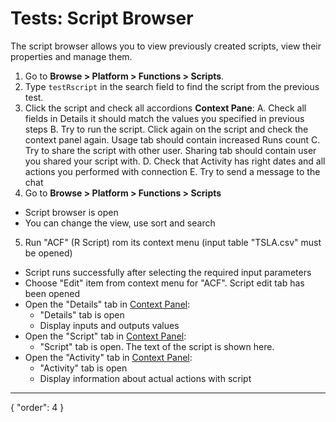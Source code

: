 # Tests: Script Browser

The script browser allows you to view previously created scripts, view their properties and manage them.

1. Go to **Browse > Platform > Functions > Scripts**.
2. Type `testRscript` in the search field to find the script from the previous test.
3. Click the script and check all accordions **Context Pane**:
    A. Check all fields in Details it should match the values you specified in previous steps
    B. Try to run the script. Click again on the script and check the context panel again. Usage tab should contain increased Runs count
    C. Try to share the script with other user. Sharing tab should contain user you shared your script with.
    D. Check that Activity has right dates and all actions you performed with connection
    E. Try to send a message to the chat
4. Go to **Browse > Platform > Functions > Scripts** 
* Script browser is open
* You can change the view, use sort and search
5. Run "ACF" (R Script) rom its context menu (input table "TSLA.csv" must be opened)
* Script runs successfully after selecting the required input parameters
* Choose "Edit" item from context menu for "ACF". Script edit tab has been opened
* Open the "Details" tab in [Context Panel](/help/datagrok/navigation/panels/panels.md#context-panel):
  * "Details" tab is open
  * Display inputs and outputs values
* Open the "Script" tab in [Context Panel](/help/datagrok/navigation/panels/panels.md#context-panel):
  * "Script" tab is open. The text of the script is shown here.
* Open the "Activity" tab in [Context Panel](/help/datagrok/navigation/panels/panels.md#context-panel):
  * "Activity" tab is open
  * Display information about actual actions with script


---
{
"order": 4
}
